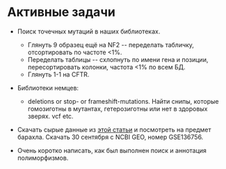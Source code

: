 # Активные задачи

* Поиск точечных мутаций в наших библиотеках. 
	* Глянуть 9 образец ещё на NF2 -- переделать табличку, отсортировать по частоте <1%.
	* Переделать таблицы -- схлопнуть по имени гена и позиции, пересортировать колонки, частота <1% по всем БД.
	* Глянуть 1-1 на CFTR.
* Библиотеки немцев:
	* deletions or stop- or frameshift-mutations. Найти снипы, которые гомозиготны в мутантах, гетерозиготны или нет в здоровых зверях.
	vcf etc.

* Скачать сырые данные из [этой статьи](https://www.sciencedirect.com/science/article/pii/S1046202318304778?via%3Dihub#ec-research-data) и посмотреть на предмет барахла.
Скачать 30 сентября с NCBI GEO, номер GSE136756.
* Очень коротко написать, как был выполнен поиск и аннотация полиморфизмов.
